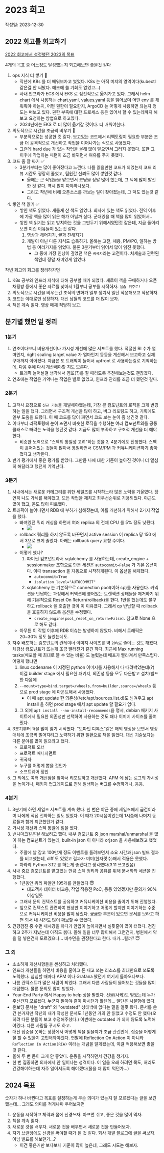 # 2023 회고

작성일: 2023-12-30

## 2022 회고를 회고하기

[2022 회고에서 설정했던 2023의 목표](https://github.com/taypark/til/blob/master/retrospective/2022.md#2023%EB%85%84-%EB%AA%A9%ED%91%9C)

4개의 목표 중 어느정도 달성했는지 회고해보면 좋을것 같다

1. ops 지식 더 쌓기 🤔
    - 작년에 K8s 를 더 배워보자고 썼었다. K8s 는 아직 미지의 영역이다(kubectl 같은걸 안 써봤다. 애초에 쓸 기회도 없었고...)
    - 사내 인프라가 ECS 에서 EKS 로 점진적으로 옮겨가고 있다. 그래서 helm chart 에서 사용하는 chart.yaml, values.yaml 등을 읽어보며 어떤 env 를 채워줘야 하는지, 어떤 권한이 필요한지, ArgoCD 는 어떻게 사용하면 되는지 정도는 써보고 있다. 권한 부족에 대한 프로세스 등은 있어서 할 수 있는데까지 해보고 요청하는 방법으로 하고있다.
    - 2024년에는 EKS 로 더 많이 옮겨갈 것이다. 더 배워야한다.
2. 의도적으로 시간을 조금씩 비우기 🤔
    - 부분적으로는 성공한 것 같다. 보고있는 코드에서 리팩토링이 필요한 부분은 조금 더 공격적으로 개선하고 작업을 이어나가는 식으로 사용했다.
    - 그런데 hard due 가 있는 작업을 올해 많이 맡으면서 그러지 못했다. 또한 그 이후에 작업하는 패턴이 조금 바뀌면서 여유를 주지 못했다.
3. 코드 좀 잘 짜기 ✅
    - 3분기부터는 많이 좋아졌다고 느낀다. 나름 읽을만한 코드가 되었는지 코드 리뷰 시간도 굉장히 줄었고, 팀원간 신뢰도 많이 쌓인것 같다.
        - 올해는 큰 작업들을 맡으면서 코딩을 정말 많이 했는데, 그 덕에 많이 발전한 것 같다. 역시 많이 짜야하나보다.
        - 그리고 작년에 비해 오픈소스를 까보는 일이 잦아졌는데, 그 덕도 있는것 같다.
4. 쌓인 책 읽기 ✅
    - 쌓인 책도 읽었다. 새롭게 산 책도 읽었다. 회사에 있는 책도 읽었다. 전역 이후에 가장 책을 많이 읽은 해가 아닐까 싶다. 군대있을 때 책을 많이 읽었어서..
    - 쌓인 책 읽기는 읽고 방치하는 것을 그만두기 위해서였던것 같은데, 지금 돌이켜보면 이런 이유들이 있는것 같다.
        1. 영상과 헤어지기, 글과 친해지기
        2. 개발이 아닌 다른 지식도 습득하기. 올해는 고전, 채용, PM/PO, 일하는 방법 등 여러가지를 읽었다. 물론 3분기부터 읽어서 많이 읽진 못했다.
            - 그 중에 가장 인상이 깊었던 책은 `귀곡자`라는 고전이다. 처세술과 관련된 책인데 정말 재미있게 읽었다.

작년 회고의 회고를 정리하자면

1. K8s 공부와 인프라 지식에 대해 공부할 때가 되었다. 새로이 책을 구매하거나 오픈채팅방 등에서 좋은 자료를 찾아서 1월부터 공부를 시작하자. `실습 위주로!`
2. 의도적으로 시간을 비우는건 조직의 변화가 일부 생겨서 일단 적응해보고 적용하자.
3. 코드는 이대로만 성장하자. 대신 남들의 코드를 더 많이 보자.
4. 책은 계속 읽자. 영상 매체 적당히 보고.

## 분기별 했던 일 정리

### 1분기

1. 연초이다보니 비용개선이나 가시성 개선에 많은 서포트를 했다. 적절한 RI 수가 얼마인지, right scaling target value 가 얼마인지 등등을 계산해서 보고하고 실제 구매까지 이어졌다. 지금은 또 트래픽이 늘어서 upfront 로 사용하는걸로 기억하는데, 다음 주에 다시 계산해야할 지도 모른다.
    - 트래픽 늘어날걸 생각해서 겜또(?)를 잘 때리도록 추천해보는것도 괜찮겠다.
2. 연초에는 작업은 기억나는 작업은 별로 없었고, 인프라 관리를 조금 더 했던것 같다.

### 2분기

1. 고객사 요청으로 `신규 기능`을 개발해야했는데, 가장 큰 컴포넌트의 로직을 크게 변경하는 일을 했다. 그러면서 구조적 개선을 많이 하고, 버그 리포팅도 하고, 기획에도 일부 도움을 드렸다. 이 때 코드를 많이 짜면서 코드 보는 눈이 좀 생긴것 같다.
2. 이때부터 리팩토링에 눈이 뜨면서 비슷한 로직을 수행하는 여러 컴포넌트의를 공통 클래스로 빼려는 노력을 했던것 같다. 지금도 많이 부족하고 구조적 개선을 더 해야한다.
    - 비슷한 노력으로 "스펙의 통일성 고려"하는 것을 3, 4분기에도 진행했다. 스펙이 흩어져있는 것들이 많아서 통일하면서 CSM/PM 과 커뮤니케이션하기 좋아졌다고 생각한다.
3. 반기 평가에서 좋은 평가를 받았다. 그만큼 나에 대한 기준이 높아진 것이니 더 열심히 해달라고 했던게 기억난다.

### 3분기

1. 사내에서는 새로운 카테고리를 위한 세일즈를 시작하느라 많은 노력을 기울였다. 당연히 나도 가세를 해야했고, 모든 작업을 제치고 최우선순위로 기용되었다. 야근도 많이 했고, 몸도 많이 피로했다.
2. 트래픽이 늘어나면서 RDB 에 부하가 심해졌는데, 이를 개선하기 위해서 2가지 작업을 했다.
    - 빠져있던 쿼리 캐싱을 하면서 여러 replica 의 전체 CPU 를 5% 정도 낮췄다. 
        - ![](./images/2023-lower-cpu.png)
    - rollback 쿼리를 하지 않도록 바꾸면서 active session 이 replica 당 150 에서 3으로 크게 줄었다. 아래는 rollback query 요청 수이다.
        - ![](./images/2023-goodbye-rollback-query.png)
    - 어떻게 했나?
        1. 파이썬 컴포넌트라서 sqlalchemy 를 사용하는데, create_engine + sessionmaker 조합으로 만든 세션은  `autocommit=False` 가 기본 옵션이다. 이때 transaction 을 자동으로 시작하게된다. 이 옵션을 해제했다.
            - `autocommit=True`
            - `isolation_level="AUTOCOMMIT"`
        2. sqlalchemy 는 기본적으로 connection pool(이하 cp)를 사용한다. 커넥션을 반납하는 과정에서 커넥션에 붙어있는 트랜잭션 상태들을 제거하기 위해 기본적으로 Reset On Return(rollback)을 한다. 1번을 했는데도 불구하고 rollback 을 호출한 것이 이 이유였다. 그래서 cp 반납할 때 rollback 을 호출하지 않도록 옵션을 수정했다.
            - `create_engine(pool_reset_on_return=False)`. 참고로 None 으로 해도 같다.
    - 아무튼 이 작업 이후에 RDB 이슈는 발생하지 않았다. 비해서 트래픽은 20~30% 정도 늘었는데도.
3. 자주 배포하는 컴포넌트의 컨테이너 이미지 사이즈를 약 `20%`로 줄이는 것도 해봤다. 체감상 컴포넌트가 뜨는게 조금 빨라진거 같긴 하다. 최근에 Max running tasks(배포할 때 최대로 뜰 수 있는 비율) 도 늘렸는데 배포가 빨라져서 만족스럽다. 어떻게 했냐면
    1. linux codename 이 지정된 python 이미지를 사용해서 다 때려박았는데(?) 이걸 builder stage 에서 필요한 패키지, 의존성 등을 모두 다운받고 설치/빌드한 다음에
    2. `--mount=type=bind,target=/wheels,from=builder,source=/wheels` 등으로 prod stage 에 마운트해서 사용했다.
        - 이 때 apt update 한 의존성(/etc/apt/sources.list.d)도 넘겨주고 apt install 을 하면 prod stage 에서 apt update 할 필요가 없다.
    3. 그 외에 `apt install --no-install-recommends`을 명시, debian 패키지 사이트에서 필요한 의존성만 선택하여 사용하는 것도 꽤나 이미지 사이즈를 줄여줬다.
4. 3분기부터 `책`을 많이 읽기 시작했다. "도파민 디톡스"같은 해외 영상을 보면서 영상 매체에 조금씩 멀어지려고 노력하기 위한 일환으로 책을 읽었다. 대신 기술보다는 다른 분야를 많이 읽으려고 했다.
    - 프로덕트 오너
    - 프로덕트 매니지먼트
    - 귀곡자
    - 누구를 어떻게 뽑을 것인가
    - 소프트웨어 장인
5. 그 외에도 여러 개선점을 찾아서 리포트하고 개선했다. APM 에 남는 로그의 가시성을 높이거나, 패키지 업그레이드로 인해 발생하는 버그를 수정하거나, 등등.

### 4분기

1. 3분기에 하던 세일즈 서포트를 계속 했다. 한 번은 야근 중에 세일즈에서 급건이라며 나에게 직접 전화하는 일도 있었다. 이 때가 20시쯤이었는데 1시쯤에 나머지 동료들과 함께 퇴근했던거 같다. 
2. 가시성 개선과 스펙 통일에 힘을 썼다. 
3. 밴치마크같은걸 해보려고 했다. 내부 컴포넌트 중 json marshal/unmarshal 을 많이 하는 컴포넌트가 있는데, built-in json 이 아니라 orjson 을 사용해보려고 했었다.
    - 주말에 날 잡고 100만개 정도 이벤트를 돌려보면서 소요 시간과 json 빌드 결과를 비교했는데, diff 도 있었고 결과가 미미(한자릿수)해서 적용은 못했다.
    - 차라리 Python 3.12 를 하는게 좋겠다고 생각했다(3.11 쓰고있음)
4. 사내 중요 컴포넌트를 맡고있는 만큼 스펙 정리와 공유를 위해 문서화와 세션을 진행했다.
    - 1년동안 쿼리 파일만 195개를 만들었다 😇
        - 대고객사 데이터 비교용, 작업 적용전 PoC, 등등 있었겠지만 문의가 90% 이상일듯
    - 그래서 문의 컨텍스트를 공유하고 커뮤니케이션 비용을 줄이기 위해 진행했다.
    - 앞으로 컨텍스트 관련하여 현상만 이야기하고 어떻게 할지만 이야기하는 수준으로 커뮤니케이션 비용을 많이 낮췄다. 궁금한 부분이 있으면 문서를 보라고 하면 되서 내 시간도 많이 확보할 수 있었다.
5. 건강검진 중 수면 내시경을 하다가 안압이 높아지면서 실핏줄이 많이 터졌다. 검진하고 2주가 지났는데 아직도 붉다. 올해 일을 너무 많이해서 그런건지, 병원에서 약을 덜 넣은건지 모르겠으나... 비수면을 권장한다고 한다. 내가...될까? 😇

### 그 외

- 소소하게 개선사항들을 센싱하고 처리했다.
- 인프라 개선들을 하면서 비용을 줄이고 돈 내고 쓰는 리소스를 최대한으로 쓰도록 노력했다. 심심할 때마다 APM 이나 Grafana 봤던게 여기서 돌아오나보다.
- 나름 컨텍스트가 많은 사람이 되었다. 그래서 다른 사람들이 물어보는 것들을 많이 대답했다. 물론 문의도 많이 받았다.
- Year-End Party 에서 Happy to help 상을 받았다. 선물(사케)도 받았는데 누가 주신건지 모르겠다. 누군지 알아야 같이 마시던가 할텐데... 일단은 사물함에 있다.
- 온보딩 문서는 "draft" 와 "outdated" 상태밖에 없다는 말을 얼핏 봤다. 문서를 쓴건 쓴거지만 작년의 내가 작성한 문서도 1년동안 거의 안 읽었고 수정도 안 했다(오히려 다른 분들이 보고 수정해주셨다.) 이번에는 outdated 가 되지 않도록 노력해야겠다. 다른 사람들 푸시도 하고.
- 대신 집중을 못하는 상황에서 어떻게 책을 읽을지가 조금 관건인데, 집중을 어떻게 잘 할 수 있을지 고민해봐야겠다. 연말에 Reflection On Action 이 아니라 `Reflection In Action(RIA)` 이라는 개념을 알게됐는데, 이걸 적용해보면 좋을 것 같다.
- 올해 두 번 몸이 크게 안 좋았다. 운동을 시작하면서 건강을 챙기자.
- 한 번 집중하면 의자에서 안 일어나는 성격이다. 이 일을 오래 하려면 목도, 허리도 건강해야하는데 자주 일어서도록 해야겠다(물을 더 많이 먹던가...)

## 2024 목표

숫자가 하나 바뀐다고 목표를 설정하는게 무슨 의미가 있는지 잘 모르겠다는 글을 보긴 했는데... 그래도 의미를 적게나마 두어보자면

1. 운동을 시작하고 체력과 몸에 신경쓰자. 아프면 쉬고, 좋은 것을 많이 먹자.
2. 책을 계속 읽자.
3. 새로운 것을 배우자. 새로운 것을 배우면서 새로운 것을 만들어보자.
4. 자기 브랜딩에도 신경을 써야할 때가 된 것 같다. 회사 개발 블로그에 글을 써보자. 아님 발표를 해보던가...?
    - 이건 좋은거만 보다보니 기준이 많이 높은데, 그래도 시도는 해보자.
